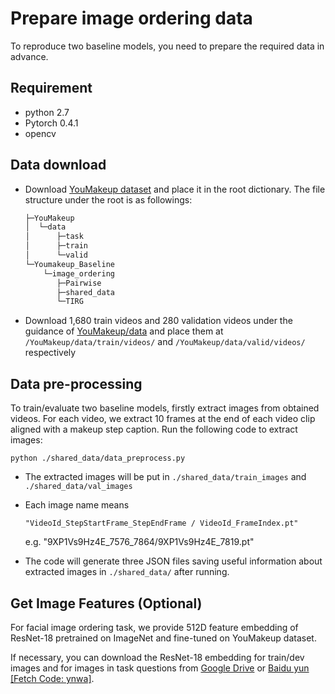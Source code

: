 # Prepare image ordering data

To reproduce two baseline models,  you need to prepare the required data in advance.



## Requirement

- python 2.7
- Pytorch 0.4.1
- opencv



## Data download

- Download [YouMakeup dataset](https://github.com/AIM3-RUC/YouMakeup.git) and place it in the root dictionary. The file structure under the root is as followings:

  ```csharp
  ├─YouMakeup
  │  └─data
  │      ├─task
  │      ├─train
  │      └─valid
  └─Youmakeup_Baseline
      └─image_ordering
         ├─Pairwise
         ├─shared_data
         └─TIRG
  ```
  
  
  
- Download  1,680 train videos and 280 validation videos under the guidance of   [YouMakeup/data](https://github.com/AIM3-RUC/YouMakeup/tree/master/data) and place them at   ```/YouMakeup/data/train/videos/``` and  ```/YouMakeup/data/valid/videos/```  respectively

  

## Data pre-processing 

To train/evaluate two baseline models, firstly extract images from obtained videos. For each video, we extract 10 frames at the end of each video clip aligned with a  makeup step caption. Run the following code to extract images:

```
python ./shared_data/data_preprocess.py
```

- The extracted images will be put in ```./shared_data/train_images``` and ``` ./shared_data/val_images``` 

- Each image name means

    ```"VideoId_StepStartFrame_StepEndFrame / VideoId_FrameIndex.pt"```
  
   e.g. "9XP1Vs9Hz4E_7576_7864/9XP1Vs9Hz4E_7819.pt"

- The code will generate three JSON files saving useful information about extracted images in  ```./shared_data/```  after running.

## Get Image Features (Optional)

For facial image ordering task, we provide 512D  feature embedding of ResNet-18 pretrained on ImageNet and fine-tuned on YouMakeup dataset. 

If necessary, you can download the ResNet-18 embedding for train/dev images and for images in task questions from [Google Drive](https://drive.google.com/drive/folders/1JyhsQtftSXs5n46hutRMeJudopW38bET?usp=sharing) or [Baidu yun [Fetch Code: ynwa]](https://pan.baidu.com/s/1zuk7ENAWa0aMGjRQFwsjKg). 

